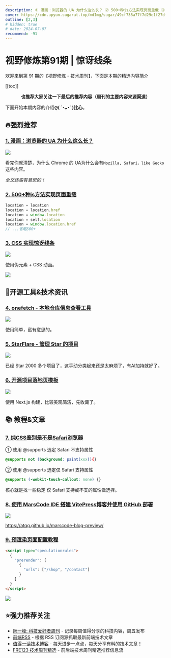```yaml
---
description: ① 漫画：浏览器的 UA 为什么这么长？ ② 500+种js方法实现页面重载 ③ CSS 实现惊讶线条 ④ onefetch - 本地仓库信息查看工具 ⑤ StarFlare - 管理 Star 的项目 ⑥ 开源项目落地页模板 ⑦ 纯CSS鉴别是不是Safari浏览器 ⑧ 使用 MarsCode IDE 搭建 VitePress博客并使用 GitHub 部署 ⑨ 预渲染页面配置教程
cover: https://cdn.upyun.sugarat.top/mdImg/sugar/49cf738a77f7d29e1f27dfbdfa981afe
outline: [2,3]
# hidden: true
# date: 2024-07-07
recommend: -91
---
```


# 视野修炼第91期 | 惊讶线条

欢迎来到第 91 期的【视野修炼 - 技术周刊】，下面是本期的精选内容简介

[[toc]]

<center>

**​也推荐大家关注一下最后的推荐内容（周刊的主要内容来源渠道）**

</center>

下面开始本期内容的介绍**ღ( ´･ᴗ･` )比心**。

## 🔥强烈推荐
### [1. 漫画：浏览器的 UA 为什么这么长？](https://mp.weixin.qq.com/s/GcfKEpkraNHfnYMdrGqMcA)

![](https://cdn.upyun.sugarat.top/mdImg/sugar/817bf3faced8d5285947927da093819c)

看完你就清楚，为什么 Chrome 的 UA为什么会有`Mozilla, Safari，like Gecko` 这些内容。

*全文还蛮有意思的！*

### [2. 500+种js方法实现页面重载](https://www.phpied.com/files/location-location/location-location.html)

```js
location = location
location = location.href
location = window.location
location = self.location
location = window.location.href
// ...省略500+
```
### [3. CSS 实现惊讶线条](https://alvaromontoro.com/blog/68054/css-manga-lines)

![](https://cdn.upyun.sugarat.top/mdImg/sugar/49cf738a77f7d29e1f27dfbdfa981afe)

使用伪元素 + CSS 动画。

![](https://cdn.upyun.sugarat.top/mdImg/sugar/9b2d34cc0765c620dba87765e52080be)

## 🔧开源工具&技术资讯
### [4. onefetch - 本地仓库信息查看工具](https://github.com/o2sh/onefetch)

![](https://cdn.upyun.sugarat.top/mdImg/sugar/55f0e7041a81b2b1350c038551a1be79)

使用简单，蛮有意思的。

### [5. StarFlare - 管理 Star 的项目](https://starflare.app/#/home)

![](https://cdn.upyun.sugarat.top/mdImg/sugar/3718d4992bbcb7f0a30ca71ea819dea9)

已经 Star 2000 多个项目了，这手动分类起来还是太麻烦了，有AI加持就好了。

### [6. 开源项目落地页模板](https://landingpage.huglemon.com/zh)

![](https://cdn.upyun.sugarat.top/mdImg/sugar/6d87327dcb162aec3d0fad0b6a1b9db8)

使用 Next.js 构建，比较美观简洁，先收藏了。

## 📚 教程&文章
### [7. 纯CSS鉴别是不是Safari浏览器](https://www.zhangxinxu.com/wordpress/2024/07/css-safari-detect/)

① 使用 @supports 选定 Safari 不支持属性
```css
@supports not (background: paint(xxx)){}
```

② 使用 @supports 选定仅 Safari 支持属性
```css
@supports (-webkit-touch-callout: none) {}
```

核心就是找一些稳定 仅 Safari 支持或不支的属性做选择。

### [8. 使用 MarsCode IDE 搭建 VitePress博客并使用 GitHub 部署](https://juejin.cn/post/7387992438297739264)

![](https://cdn.upyun.sugarat.top/mdImg/sugar/46fc1821c980694aaad06f6e56f1046a)

https://atqq.github.io/marscode-blog-preview/

### [9. 预渲染页面配置教程](https://www.debugbear.com/blog/speculation-rules)

```html
<script type="speculationrules">
  {
    "prerender": [
      {
        "urls": ["/shop", "/contact"]
      }
    ]
  }
</script>
```
![](https://cdn.upyun.sugarat.top/mdImg/sugar/c366041a69640a7f9179946ff214e332)

## ⭐️强力推荐关注

* [阮一峰: 科技爱好者周刊](https://www.ruanyifeng.com/blog/archives.html) - 记录每周值得分享的科技内容，周五发布
* [前端RSS](https://fed.chanceyu.com/) - 根据 RSS 订阅源抓取最新前端技术文章
* [值得一读技术博客](https://daily-blog.chlinlearn.top/) - 每天进步一点点，每天分享有料的技术文章！
* [FRE123 技术周刊精选](https://www.fre123.com/weekly) - 前后端技术周刊精选推荐信息流
